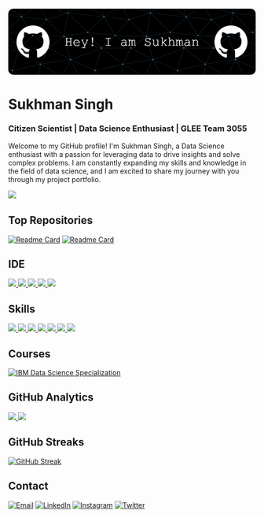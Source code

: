 ![](https://github.com/SUKHMAN-SINGH-1612/SUKHMAN-SINGH-1612/blob/main/github-header-image.png)
# Sukhman Singh
### Citizen Scientist | Data Science Enthusiast | GLEE Team 3055

Welcome to my GitHub profile! I'm Sukhman Singh, a Data Science enthusiast with a passion for leveraging data to drive insights and solve complex problems. I am constantly expanding my skills and knowledge in the field of data science, and I am excited to share my journey with you through my project portfolio.

[![](https://github-profile-summary-cards.vercel.app/api/cards/profile-details?username=SUKHMAN-SINGH-1612&theme=dark)](https://github.com/SUKHMAN-SINGH-1612)

## Top Repositories
[![Readme Card](https://github-readme-stats.vercel.app/api/pin/?username=SUKHMAN-SINGH-1612&theme=dark&hide_border=true&repo=Data-Science-Projects)](https://github.com/SUKHMAN-SINGH-1612/Data-Science-Projects) [![Readme Card](https://github-readme-stats.vercel.app/api/pin/?username=SUKHMAN-SINGH-1612&theme=dark&hide_border=true&repo=Applied-Data-Science-Capstone-SpaceX)](https://github.com/SUKHMAN-SINGH-1612/Applied-Data-Science-Capstone-SpaceX)
## IDE
[![](https://img.shields.io/badge/Python-FFD43B?style=for-the-badge&logo=python&logoColor=blue) ![](https://img.shields.io/badge/Arduino_IDE-00979D?style=for-the-badge&logo=arduino&logoColor=white) ![](	https://img.shields.io/badge/Colab-F9AB00?style=for-the-badge&logo=googlecolab&color=525252) ![](https://img.shields.io/badge/PyCharm-000000.svg?&style=for-the-badge&logo=PyCharm&logoColor=white) ![](https://img.shields.io/badge/VSCode-0078D4?style=for-the-badge&logo=visual%20studio%20code&logoColor=white)](https://github.com/SUKHMAN-SINGH-1612)

## Skills
[![](https://img.shields.io/badge/Numpy-777BB4?style=for-the-badge&logo=numpy&logoColor=white) ![](https://img.shields.io/badge/Pandas-2C2D72?style=for-the-badge&logo=pandas&logoColor=white) ![](https://img.shields.io/badge/Python-FFD43B?style=for-the-badge&logo=python&logoColor=blue) ![](https://img.shields.io/badge/scikit_learn-F7931E?style=for-the-badge&logo=scikit-learn&logoColor=whit) ![](https://img.shields.io/badge/SciPy-654FF0?style=for-the-badge&logo=SciPy&logoColor=white)  ![](https://img.shields.io/badge/Jupyter-F37626.svg?&style=for-the-badge&logo=Jupyter&logoColor=white) ![](https://img.shields.io/badge/Markdown-000000?style=for-the-badge&logo=markdown&logoColor=white)](https://github.com/SUKHMAN-SINGH-1612) 
## Courses
[![IBM Data Science Specialization](https://img.shields.io/badge/IBM%20Data%20Science-Specialization-blueviolet)](https://www.coursera.org/account/accomplishments/specialization/certificate/4YYSZ8JRV4GN)

## GitHub Analytics
[<img height="180em" src="https://github-readme-stats-eight-theta.vercel.app/api?username=SUKHMAN-SINGH-1612&show_icons=true&theme=dark&hide_border=true&include_all_commits=true&count_private=true"/> <img height="180em" src="https://github-readme-stats-eight-theta.vercel.app/api/top-langs/?username=SUKHMAN-SINGH-1612&layout=compact&langs_count=8&theme=dark&hide_border=true"/>](https://github.com/SUKHMAN-SINGH-1612)

## GitHub Streaks
[![GitHub Streak](https://github-readme-streak-stats.herokuapp.com?user=SUKHMAN-SINGH-1612&theme=dark&hide_border=true)](https://git.io/streak-stats)

## Contact
[![Email](https://img.shields.io/badge/Gmail-D14836?style=for-the-badge&logo=gmail&logoColor=white)](mailto:sukhmansinghbhogal@gmail.com) [![LinkedIn](https://img.shields.io/badge/LinkedIn-0077B5?style=for-the-badge&logo=linkedin&logoColor=white)](https://www.linkedin.com/in/sukhmansingh1612) [![Instagram](https://img.shields.io/badge/Instagram-E4405F?style=for-the-badge&logo=instagram&logoColor=white)](https://www.instagram.com/sukhmansingh_1612/) [![Twitter](https://img.shields.io/badge/Twitter-1DA1F2?style=for-the-badge&logo=twitter&logoColor=white)](https://twitter.com/SUKHMANSINGH_)

<!---
SUKHMAN-SINGH-1612/SUKHMAN-SINGH-1612 is a ✨ special ✨ repository because its `README.md` (this file) appears on your GitHub profile.
You can click the Preview link to take a look at your changes.
--->
